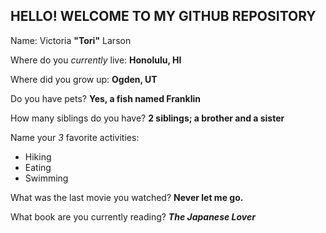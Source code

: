 ## HELLO! WELCOME TO MY GITHUB REPOSITORY

Name: Victoria __"Tori"__ Larson

Where do you *currently* live: __Honolulu, HI__

Where did you grow up: __Ogden, UT__

Do you have pets? __Yes, a fish named Franklin__

How  many siblings do you have? __2 siblings; a brother and a sister__

Name your *3* favorite activities:  
- Hiking
- Eating
- Swimming

What was the
last movie you watched? __Never let me go.__

What book are you currently reading? *__The Japanese Lover__*
